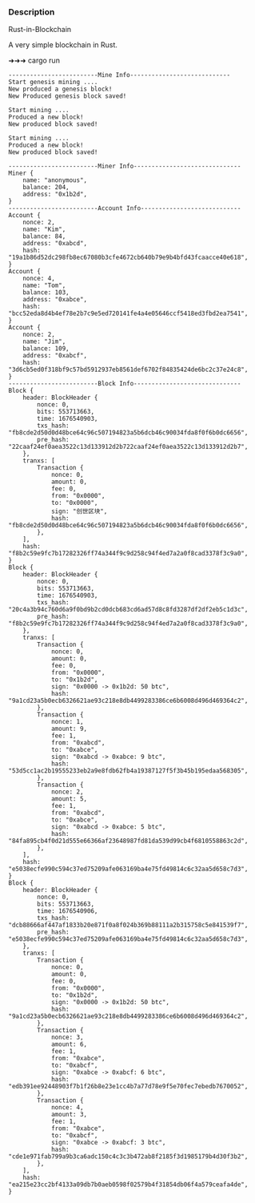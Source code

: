 ### Description 

Rust-in-Blockchain

A very simple blockchain in Rust.

➜➜➜ cargo run 

    -------------------------Mine Info----------------------------
    Start genesis mining .... 
    New produced a genesis block!
    New Produced genesis block saved!
    
    Start mining .... 
    Produced a new block!
    New produced block saved!
    
    Start mining .... 
    Produced a new block!
    New produced block saved!
    
    -------------------------Miner Info------------------------------
    Miner {
        name: "anonymous",
        balance: 204,
        address: "0x1b2d",
    }
    -------------------------Account Info----------------------------
    Account {
        nonce: 2,
        name: "Kim",
        balance: 84,
        address: "0xabcd",
        hash: "19a1b86d52dc298fb8ec67080b3cfe4672cb640b79e9b4bfd43fcaacce40e618",
    }
    Account {
        nonce: 4,
        name: "Tom",
        balance: 103,
        address: "0xabce",
        hash: "bcc52eda8d4b4ef78e2b7c9e5ed720141fe4a4e05646ccf5418ed3fbd2ea7541",
    }
    Account {
        nonce: 2,
        name: "Jim",
        balance: 109,
        address: "0xabcf",
        hash: "3d6cb5ed0f318bf9c57bd5912937eb8561def6702f84835424de6bc2c37e24c8",
    }
    -------------------------Block Info------------------------------
    Block {
        header: BlockHeader {
            nonce: 0,
            bits: 553713663,
            time: 1676540903,
            txs_hash: "fb8cde2d50d0d48bce64c96c507194823a5b6dcb46c90034fda8f0f6b0dc6656",
            pre_hash: "22caaf24ef0aea3522c13d133912d2b722caaf24ef0aea3522c13d133912d2b7",
        },
        tranxs: [
            Transaction {
                nonce: 0,
                amount: 0,
                fee: 0,
                from: "0x0000",
                to: "0x0000",
                sign: "创世区块",
                hash: "fb8cde2d50d0d48bce64c96c507194823a5b6dcb46c90034fda8f0f6b0dc6656",
            },
        ],
        hash: "f8b2c59e9fc7b17282326ff74a344f9c9d258c94f4ed7a2a0f8cad3378f3c9a0",
    }
    Block {
        header: BlockHeader {
            nonce: 0,
            bits: 553713663,
            time: 1676540903,
            txs_hash: "20c4a3b94c760d6a9f0bd9b2cd0dcb683cd6ad57d8c8fd3287df2df2eb5c1d3c",
            pre_hash: "f8b2c59e9fc7b17282326ff74a344f9c9d258c94f4ed7a2a0f8cad3378f3c9a0",
        },
        tranxs: [
            Transaction {
                nonce: 0,
                amount: 0,
                fee: 0,
                from: "0x0000",
                to: "0x1b2d",
                sign: "0x0000 -> 0x1b2d: 50 btc",
                hash: "9a1cd23a5b0ecb6326621ae93c218e8db4499283386ce6b6008d496d469364c2",
            },
            Transaction {
                nonce: 1,
                amount: 9,
                fee: 1,
                from: "0xabcd",
                to: "0xabce",
                sign: "0xabcd -> 0xabce: 9 btc",
                hash: "53d5cc1ac2b19555233eb2a9e8fdb62fb4a19387127f5f3b45b195edaa568305",
            },
            Transaction {
                nonce: 2,
                amount: 5,
                fee: 1,
                from: "0xabcd",
                to: "0xabce",
                sign: "0xabcd -> 0xabce: 5 btc",
                hash: "84fa895cb4f0d21d555e66366af23648987fd81da539d99cb4f6810558863c2d",
            },
        ],
        hash: "e5038ecfe990c594c37ed75209afe063169ba4e75fd49814c6c32aa5d658c7d3",
    }
    Block {
        header: BlockHeader {
            nonce: 0,
            bits: 553713663,
            time: 1676540906,
            txs_hash: "dcb88666af447af1833b20e871f0a8f024b369b88111a2b315758c5e841539f7",
            pre_hash: "e5038ecfe990c594c37ed75209afe063169ba4e75fd49814c6c32aa5d658c7d3",
        },
        tranxs: [
            Transaction {
                nonce: 0,
                amount: 0,
                fee: 0,
                from: "0x0000",
                to: "0x1b2d",
                sign: "0x0000 -> 0x1b2d: 50 btc",
                hash: "9a1cd23a5b0ecb6326621ae93c218e8db4499283386ce6b6008d496d469364c2",
            },
            Transaction {
                nonce: 3,
                amount: 6,
                fee: 1,
                from: "0xabce",
                to: "0xabcf",
                sign: "0xabce -> 0xabcf: 6 btc",
                hash: "edb391ee92448903f7b1f26b8e23e1cc4b7a77d78e9f5e70fec7ebedb7670052",
            },
            Transaction {
                nonce: 4,
                amount: 3,
                fee: 1,
                from: "0xabce",
                to: "0xabcf",
                sign: "0xabce -> 0xabcf: 3 btc",
                hash: "cde1e971fab799a9b3ca6adc150c4c3c3b472ab8f2185f3d1985179b4d30f3b2",
            },
        ],
        hash: "ea215e23cc2bf4133a09db7b0aeb0598f02579b4f31854db06f4a579ceafa4de",
    }


